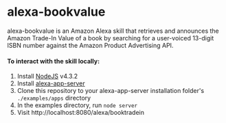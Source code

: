 # alexa-bookvalue

alexa-bookvalue is an Amazon Alexa skill that retrieves and announces the Amazon Trade-In Value of a book by searching for a user-voiced 13-digit ISBN number against the Amazon Product Advertising API.

#### To interact with the skill locally:  
1. Install [NodeJS](https://nodejs.org/download/release/v4.3.2/) v4.3.2
2. Install [alexa-app-server](https://github.com/matt-kruse/alexa-app-server)
3. Clone this repository to your alexa-app-server installation folder's `./examples/apps` directory
4. In the examples directory, run `node server`
5. Visit http://localhost:8080/alexa/booktradein
